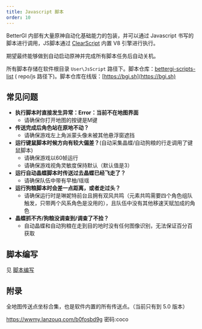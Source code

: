 ```yaml
---
title: Javascript 脚本
order: 10
---
```


BetterGI 内部有大量原神自动化基础能力的包装，并可以通过 Javascript 书写的脚本进行调用，JS脚本通过 [ClearScript](https://github.com/microsoft/ClearScript) 内置 V8 引擎进行执行。

期望最终能够做到自动启动原神并完成所有脚本任务后自动关机。

所有脚本存储在软件根目录 `User\JsScript` 路径下。脚本仓库：[bettergi-scripts-list](https://github.com/babalae/bettergi-scripts-list) ( repo/js 路径下)。脚本仓库在线版：[https://bgi.sh](https://bgi.sh)

## 常见问题

* **执行脚本时直接发生异常：Error：当前不在地图界面**
  * 请确保你打开地图的按键是M键
* **传送完成后角色站在原地不动？**
  * 请确保游戏左上角派蒙头像未被其他悬浮窗遮挡
* **运行键鼠脚本时候方向有较大偏差？**(自动采集晶蝶/自动狗粮的行走调用了键鼠脚本)
  * 请确保游戏以60帧运行
  * 请确保游戏视角灵敏度保持默认（默认值是3）
* **运行自动晶蝶脚本时传送过去晶蝶已经飞走了？**
  * 请确保队伍中带有早柚/瑶瑶
* **运行狗粮脚本时会差一点距离，或者走过头？**
  * 请确保运行时是琳妮特前台且拥有双风共鸣（元素共鸣需要四个角色组队触发，只带两个风系角色是没用的），且队伍中没有其他移速天赋加成的角色
* **晶蝶抓不齐/狗粮没调查到/调查了不捡？**
  * 自动晶蝶和自动狗粮在走到目的地时没有任何图像识别，无法保证百分百获取

## 脚本编写

见 [脚本编写](/dev/js/create.html)


## 附录

全地图传送点坐标合集，也是软件内置的所有传送点。（当前只有到 5.0 版本）

https://wwmy.lanzouq.com/b0fosbd9g 密码:coco


